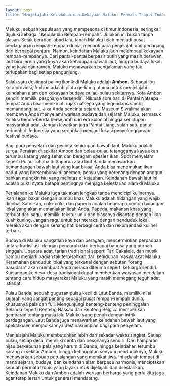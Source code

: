 ```yaml
---
layout: post
title: "Menjelajahi Keindahan dan Kekayaan Maluku: Permata Tropis Indonesia"
---
```


Maluku, sebuah kepulauan yang mempesona di timur Indonesia, seringkali dijuluki sebagai "Kepulauan Rempah-rempah". Julukan ini bukan tanpa alasan. Sejak berabad-abad lalu, tanah Maluku telah menjadi pusat perdagangan rempah-rempah dunia, menarik para penjelajah dan pedagang dari berbagai penjuru. Namun, keindahan Maluku jauh melampaui kekayaan rempah-rempahnya. Dari pantai-pantai berpasir putih yang masih perawan, laut biru jernih yang kaya akan kehidupan bawah laut, hingga budaya lokal yang kaya dan ramah, Maluku menawarkan pengalaman yang tak terlupakan bagi setiap pengunjung.

Salah satu destinasi paling ikonik di Maluku adalah **Ambon**. Sebagai ibu kota provinsi, Ambon adalah pintu gerbang utama untuk menjelajahi keindahan alam dan kekayaan budaya pulau-pulau sekitarnya. Kota Ambon sendiri memiliki pesonanya tersendiri. Nikmati sore hari di Pantai Natsepa, tempat Anda bisa menikmati rujak natsepa yang legendaris sambil memandang laut. Jika Anda pencinta sejarah, Museum Siwalima akan membawa Anda menyelami warisan budaya dan sejarah Maluku, termasuk koleksi benda-benda bersejarah dari era kolonial hingga kehidupan masyarakat adat. Jangan lewatkan juga Pantai Liang, salah satu pantai terindah di Indonesia yang seringkali menjadi lokasi penyelenggaraan festival budaya.

Bagi para penyelam dan pecinta kehidupan bawah laut, Maluku adalah surga. Perairan di sekitar Ambon dan pulau-pulau tetangganya kaya akan terumbu karang yang sehat dan beragam spesies ikan. Spot menyelam seperti Pulau Tuhaha di Saparua atau laut Banda menawarkan pemandangan bawah laut yang luar biasa. Anda bisa menemukan ikan badut yang bersembunyi di anemon, penyu yang berenang dengan anggun, bahkan mungkin hiu yang melintas di kejauhan. Keindahan bawah laut ini adalah bukti nyata betapa pentingnya menjaga kelestarian alam di Maluku.

Perjalanan ke Maluku juga tak akan lengkap tanpa mencicipi kulinernya. Ikan segar bakar dengan bumbu khas Maluku adalah hidangan yang wajib dicoba. Sate ikan, colo-colo, dan papeda adalah beberapa contoh hidangan lokal yang akan memanjakan lidah Anda. Papeda, makanan khas yang terbuat dari sagu, memiliki tekstur unik dan biasanya disantap dengan ikan kuah kuning. Jangan ragu untuk berinteraksi dengan penduduk lokal, mereka akan dengan senang hati berbagi cerita dan rekomendasi kuliner terbaik.

Budaya di Maluku sangatlah kaya dan beragam, mencerminkan perpaduan antara tradisi asli dengan pengaruh dari berbagai bangsa yang pernah singgah. Upacara adat, tarian tradisional seperti Tari Cakalele, dan musik bambu menjadi bagian tak terpisahkan dari kehidupan masyarakat Maluku. Keramahan penduduk lokal yang terkenal dengan sebutan "orang basudara" akan membuat Anda merasa diterima seperti keluarga sendiri. Kunjungan ke desa-desa tradisional dapat memberikan wawasan mendalam tentang cara hidup masyarakat Maluku yang masih memegang teguh adat istiadat.

Pulau Banda, sebuah gugusan pulau kecil di Laut Banda, memiliki nilai sejarah yang sangat penting sebagai pusat rempah-rempah dunia, khususnya pala dan fuli. Mengunjungi benteng-benteng peninggalan Belanda seperti Benteng Nassau dan Benteng Belgica memberikan gambaran tentang masa lalu Maluku yang penuh dengan intrik perdagangan. Laut Banda juga menawarkan keindahan bawah laut yang spektakuler, menjadikannya destinasi impian bagi para penyelam.

Menjelajahi Maluku membutuhkan lebih dari sekadar waktu singkat. Setiap pulau, setiap desa, memiliki cerita dan pesonanya sendiri. Dari hamparan hijau perkebunan pala yang harum di Banda, hingga keindahan terumbu karang di sekitar Ambon, hingga kehangatan senyum penduduknya, Maluku menawarkan sebuah petualangan yang memikat jiwa. Ini adalah tempat di mana sejarah, budaya, dan keindahan alam berpadu harmonis, menciptakan sebuah permata tropis yang layak untuk dijelajahi dan dilestarikan. Keindahan Maluku dan Ambon adalah warisan berharga yang perlu kita jaga agar tetap lestari untuk generasi mendatang.
